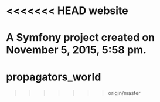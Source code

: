 <<<<<<< HEAD
website
=======

A Symfony project created on November 5, 2015, 5:58 pm.
=======
# propagators_world
>>>>>>> origin/master
